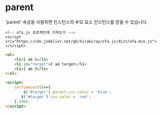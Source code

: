 # parent

'parent' 속성을 사용하면 인스턴스의 부모 요소 인스턴스를 얻을 수 있습니다.

<html-viewer>

```
<!-- ofa.js 프로젝트에 가져오기 -->
<script src="https://cdn.jsdelivr.net/gh/kirakiray/ofa.js/dist/ofa.min.js"></script>
```

```html
<ul>
    <li>I am 1</li>
    <li id="target">I am target</li>
    <li>I am 3</li>
</ul>

<script>
    setTimeout(()=>{
        $('#target').parent.css.color = 'blue';
       $('#target').css.color = 'red';
    },500);
</script>
```

</html-viewer>